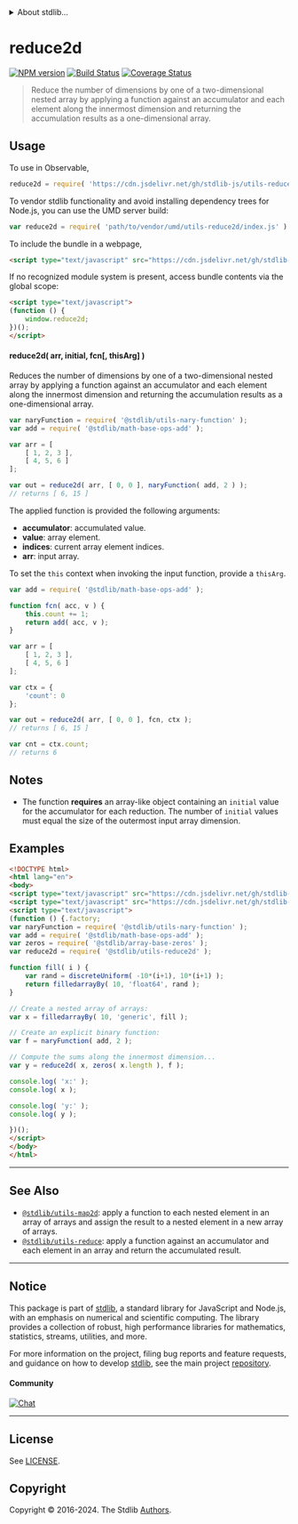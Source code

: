 <!--

@license Apache-2.0

Copyright (c) 2021 The Stdlib Authors.

Licensed under the Apache License, Version 2.0 (the "License");
you may not use this file except in compliance with the License.
You may obtain a copy of the License at

   http://www.apache.org/licenses/LICENSE-2.0

Unless required by applicable law or agreed to in writing, software
distributed under the License is distributed on an "AS IS" BASIS,
WITHOUT WARRANTIES OR CONDITIONS OF ANY KIND, either express or implied.
See the License for the specific language governing permissions and
limitations under the License.

-->


<details>
  <summary>
    About stdlib...
  </summary>
  <p>We believe in a future in which the web is a preferred environment for numerical computation. To help realize this future, we've built stdlib. stdlib is a standard library, with an emphasis on numerical and scientific computation, written in JavaScript (and C) for execution in browsers and in Node.js.</p>
  <p>The library is fully decomposable, being architected in such a way that you can swap out and mix and match APIs and functionality to cater to your exact preferences and use cases.</p>
  <p>When you use stdlib, you can be absolutely certain that you are using the most thorough, rigorous, well-written, studied, documented, tested, measured, and high-quality code out there.</p>
  <p>To join us in bringing numerical computing to the web, get started by checking us out on <a href="https://github.com/stdlib-js/stdlib">GitHub</a>, and please consider <a href="https://opencollective.com/stdlib">financially supporting stdlib</a>. We greatly appreciate your continued support!</p>
</details>

# reduce2d

[![NPM version][npm-image]][npm-url] [![Build Status][test-image]][test-url] [![Coverage Status][coverage-image]][coverage-url] <!-- [![dependencies][dependencies-image]][dependencies-url] -->

> Reduce the number of dimensions by one of a two-dimensional nested array by applying a function against an accumulator and each element along the innermost dimension and returning the accumulation results as a one-dimensional array.

<!-- Section to include introductory text. Make sure to keep an empty line after the intro `section` element and another before the `/section` close. -->

<section class="intro">

</section>

<!-- /.intro -->

<!-- Package usage documentation. -->



<section class="usage">

## Usage

To use in Observable,

```javascript
reduce2d = require( 'https://cdn.jsdelivr.net/gh/stdlib-js/utils-reduce2d@v0.2.1-umd/browser.js' )
```

To vendor stdlib functionality and avoid installing dependency trees for Node.js, you can use the UMD server build:

```javascript
var reduce2d = require( 'path/to/vendor/umd/utils-reduce2d/index.js' )
```

To include the bundle in a webpage,

```html
<script type="text/javascript" src="https://cdn.jsdelivr.net/gh/stdlib-js/utils-reduce2d@v0.2.1-umd/browser.js"></script>
```

If no recognized module system is present, access bundle contents via the global scope:

```html
<script type="text/javascript">
(function () {
    window.reduce2d;
})();
</script>
```

#### reduce2d( arr, initial, fcn\[, thisArg] )

Reduces the number of dimensions by one of a two-dimensional nested array by applying a function against an accumulator and each element along the innermost dimension and returning the accumulation results as a one-dimensional array.

```javascript
var naryFunction = require( '@stdlib/utils-nary-function' );
var add = require( '@stdlib/math-base-ops-add' );

var arr = [
    [ 1, 2, 3 ],
    [ 4, 5, 6 ]
];

var out = reduce2d( arr, [ 0, 0 ], naryFunction( add, 2 ) );
// returns [ 6, 15 ]
```

The applied function is provided the following arguments:

-   **accumulator**: accumulated value.
-   **value**: array element.
-   **indices**: current array element indices.
-   **arr**: input array.

To set the `this` context when invoking the input function, provide a `thisArg`.

<!-- eslint-disable no-invalid-this -->

```javascript
var add = require( '@stdlib/math-base-ops-add' );

function fcn( acc, v ) {
    this.count += 1;
    return add( acc, v );
}

var arr = [
    [ 1, 2, 3 ],
    [ 4, 5, 6 ]
];

var ctx = {
    'count': 0
};

var out = reduce2d( arr, [ 0, 0 ], fcn, ctx );
// returns [ 6, 15 ]

var cnt = ctx.count;
// returns 6
```

</section>

<!-- /.usage -->

<!-- Package usage notes. Make sure to keep an empty line after the `section` element and another before the `/section` close. -->

<section class="notes">

## Notes

-   The function **requires** an array-like object containing an `initial` value for the accumulator for each reduction. The number of `initial` values must equal the size of the outermost input array dimension.

</section>

<!-- /.notes -->

<!-- Package usage examples. -->

<section class="examples">

## Examples

<!-- eslint no-undef: "error" -->

```html
<!DOCTYPE html>
<html lang="en">
<body>
<script type="text/javascript" src="https://cdn.jsdelivr.net/gh/stdlib-js/array-filled-by@umd/browser.js"></script>
<script type="text/javascript" src="https://cdn.jsdelivr.net/gh/stdlib-js/random-base-discrete-uniform@umd/browser.js"></script>
<script type="text/javascript">
(function () {.factory;
var naryFunction = require( '@stdlib/utils-nary-function' );
var add = require( '@stdlib/math-base-ops-add' );
var zeros = require( '@stdlib/array-base-zeros' );
var reduce2d = require( '@stdlib/utils-reduce2d' );

function fill( i ) {
    var rand = discreteUniform( -10*(i+1), 10*(i+1) );
    return filledarrayBy( 10, 'float64', rand );
}

// Create a nested array of arrays:
var x = filledarrayBy( 10, 'generic', fill );

// Create an explicit binary function:
var f = naryFunction( add, 2 );

// Compute the sums along the innermost dimension...
var y = reduce2d( x, zeros( x.length ), f );

console.log( 'x:' );
console.log( x );

console.log( 'y:' );
console.log( y );

})();
</script>
</body>
</html>
```

</section>

<!-- /.examples -->

<!-- Section to include cited references. If references are included, add a horizontal rule *before* the section. Make sure to keep an empty line after the `section` element and another before the `/section` close. -->

<section class="references">

</section>

<!-- /.references -->

<!-- Section for related `stdlib` packages. Do not manually edit this section, as it is automatically populated. -->

<section class="related">

* * *

## See Also

-   <span class="package-name">[`@stdlib/utils-map2d`][@stdlib/utils/map2d]</span><span class="delimiter">: </span><span class="description">apply a function to each nested element in an array of arrays and assign the result to a nested element in a new array of arrays.</span>
-   <span class="package-name">[`@stdlib/utils-reduce`][@stdlib/utils/reduce]</span><span class="delimiter">: </span><span class="description">apply a function against an accumulator and each element in an array and return the accumulated result.</span>

</section>

<!-- /.related -->

<!-- Section for all links. Make sure to keep an empty line after the `section` element and another before the `/section` close. -->


<section class="main-repo" >

* * *

## Notice

This package is part of [stdlib][stdlib], a standard library for JavaScript and Node.js, with an emphasis on numerical and scientific computing. The library provides a collection of robust, high performance libraries for mathematics, statistics, streams, utilities, and more.

For more information on the project, filing bug reports and feature requests, and guidance on how to develop [stdlib][stdlib], see the main project [repository][stdlib].

#### Community

[![Chat][chat-image]][chat-url]

---

## License

See [LICENSE][stdlib-license].


## Copyright

Copyright &copy; 2016-2024. The Stdlib [Authors][stdlib-authors].

</section>

<!-- /.stdlib -->

<!-- Section for all links. Make sure to keep an empty line after the `section` element and another before the `/section` close. -->

<section class="links">

[npm-image]: http://img.shields.io/npm/v/@stdlib/utils-reduce2d.svg
[npm-url]: https://npmjs.org/package/@stdlib/utils-reduce2d

[test-image]: https://github.com/stdlib-js/utils-reduce2d/actions/workflows/test.yml/badge.svg?branch=v0.2.1
[test-url]: https://github.com/stdlib-js/utils-reduce2d/actions/workflows/test.yml?query=branch:v0.2.1

[coverage-image]: https://img.shields.io/codecov/c/github/stdlib-js/utils-reduce2d/main.svg
[coverage-url]: https://codecov.io/github/stdlib-js/utils-reduce2d?branch=main

<!--

[dependencies-image]: https://img.shields.io/david/stdlib-js/utils-reduce2d.svg
[dependencies-url]: https://david-dm.org/stdlib-js/utils-reduce2d/main

-->

[chat-image]: https://img.shields.io/gitter/room/stdlib-js/stdlib.svg
[chat-url]: https://app.gitter.im/#/room/#stdlib-js_stdlib:gitter.im

[stdlib]: https://github.com/stdlib-js/stdlib

[stdlib-authors]: https://github.com/stdlib-js/stdlib/graphs/contributors

[umd]: https://github.com/umdjs/umd
[es-module]: https://developer.mozilla.org/en-US/docs/Web/JavaScript/Guide/Modules

[deno-url]: https://github.com/stdlib-js/utils-reduce2d/tree/deno
[deno-readme]: https://github.com/stdlib-js/utils-reduce2d/blob/deno/README.md
[umd-url]: https://github.com/stdlib-js/utils-reduce2d/tree/umd
[umd-readme]: https://github.com/stdlib-js/utils-reduce2d/blob/umd/README.md
[esm-url]: https://github.com/stdlib-js/utils-reduce2d/tree/esm
[esm-readme]: https://github.com/stdlib-js/utils-reduce2d/blob/esm/README.md
[branches-url]: https://github.com/stdlib-js/utils-reduce2d/blob/main/branches.md

[stdlib-license]: https://raw.githubusercontent.com/stdlib-js/utils-reduce2d/main/LICENSE

<!-- <related-links> -->

[@stdlib/utils/map2d]: https://github.com/stdlib-js/utils-map2d/tree/umd

[@stdlib/utils/reduce]: https://github.com/stdlib-js/utils-reduce/tree/umd

<!-- </related-links> -->

</section>

<!-- /.links -->

